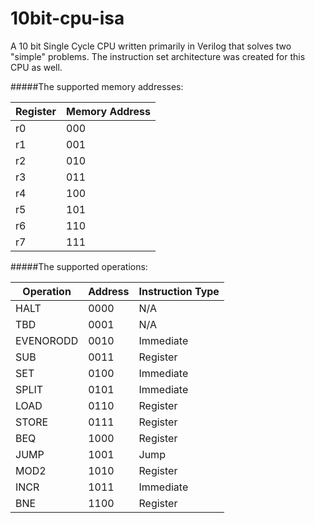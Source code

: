 # 10bit-cpu-isa
A 10 bit Single Cycle CPU written primarily in Verilog that solves two "simple" problems. The instruction set architecture was created for this CPU as well.

#####The supported memory addresses:

| Register|Memory Address|
|---|---|
|  r0 |    000|
|  r1 |    001|
|  r2 |    010|
|  r3 |    011|
|  r4 |    100|
|  r5 |    101|
|  r6 |    110|
|  r7 |    111|

#####The supported operations:

Operation|Address|Instruction Type|
|---|---|---|
|HALT| 0000| N/A|
|TBD| 0001| N/A|
|EVENORODD| 0010| Immediate|
|SUB| 0011| Register|
|SET| 0100| Immediate|
|SPLIT| 0101| Immediate|
|LOAD| 0110| Register|
|STORE| 0111| Register|
|BEQ| 1000| Register|
|JUMP| 1001| Jump|
|MOD2| 1010| Register|
|INCR| 1011| Immediate|
|BNE| 1100| Register|
 







